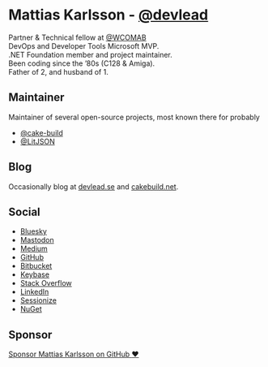 # Mattias Karlsson  - [@devlead](https://github.com/devlead)

Partner & Technical fellow at [@WCOMAB](https://github.com/wcomab) <br/>
DevOps and Developer Tools Microsoft MVP.<br/>
.NET Foundation member and project maintainer.<br/>
Been coding since the ’80s (C128 & Amiga).<br/>
Father of 2, and husband of 1.<br/>

## Maintainer

Maintainer of several open-source projects, most known there for probably

* [@cake-build](https://github.com/cake-build)
* [@LitJSON](https://github.com/LitJSON)

## Blog

Occasionally blog at [devlead.se](https://www.devlead.se) and [cakebuild.net](https://cakebuild.net/blog/).

## Social
* <a href="https://bsky.app/profile/devlead.se">Bluesky</a>
* <a rel="me" href="https://mastodon.social/@devlead">Mastodon</a>
* <a href="https://devlead.medium.com">Medium</a>
* <a href="https://github.com/devlead">GitHub</a>
* <a href="https://bitbucket.org/devlead">Bitbucket</a>
* <a href="https://keybase.io/devlead"> Keybase</a>
* <a href="https://stackoverflow.com/users/5883153/devlead">Stack&nbsp;Overflow</a>
* <a href="https://www.linkedin.com/in/devlead">LinkedIn</a>
* <a href="https://sessionize.com/devlead/">Sessionize</a>
* <a href="https://www.nuget.org/profiles/devlead">NuGet</a>

## Sponsor

<a href="https://github.com/sponsors/devlead" title="Sponsor Mattias Karlsson on GitHub">Sponsor Mattias Karlsson on GitHub :heart:</a>
